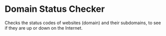 # Domain Status Checker
Checks the status codes of websites (domain) and their subdomains, to see if they are up or down on the Internet.
